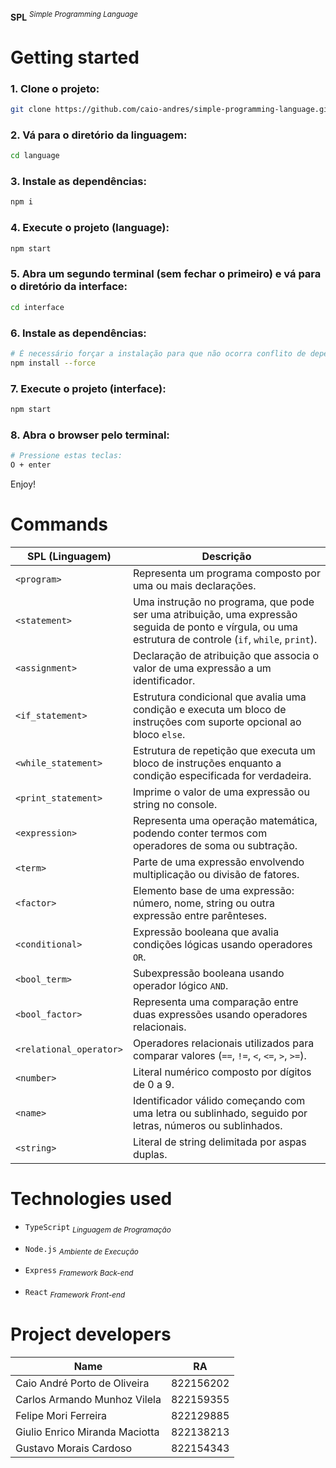 **SPL** <sup>_Simple Programming Language_<sup>

# Getting started

### 1. Clone o projeto:

```bash
git clone https://github.com/caio-andres/simple-programming-language.git
```

### 2. Vá para o diretório da linguagem:

```bash
cd language
```

### 3. Instale as dependências:

```bash
npm i
```

### 4. Execute o projeto (language):

```bash
npm start
```

### 5. Abra um segundo terminal (sem fechar o primeiro) e vá para o diretório da interface:

```bash
cd interface
```

### 6. Instale as dependências:

```bash
# É necessário forçar a instalação para que não ocorra conflito de dependências
npm install --force
```

### 7. Execute o projeto (interface):

```bash
npm start
```

### 8. Abra o browser pelo terminal:

```bash
# Pressione estas teclas:
O + enter
```

Enjoy!

# Commands

| **SPL (Linguagem)**     | **Descrição**                                                                                                                                            |
| ----------------------- | -------------------------------------------------------------------------------------------------------------------------------------------------------- |
| `<program>`             | Representa um programa composto por uma ou mais declarações.                                                                                             |
| `<statement>`           | Uma instrução no programa, que pode ser uma atribuição, uma expressão seguida de ponto e vírgula, ou uma estrutura de controle (`if`, `while`, `print`). |
| `<assignment>`          | Declaração de atribuição que associa o valor de uma expressão a um identificador.                                                                        |
| `<if_statement>`        | Estrutura condicional que avalia uma condição e executa um bloco de instruções com suporte opcional ao bloco `else`.                                     |
| `<while_statement>`     | Estrutura de repetição que executa um bloco de instruções enquanto a condição especificada for verdadeira.                                               |
| `<print_statement>`     | Imprime o valor de uma expressão ou string no console.                                                                                                   |
| `<expression>`          | Representa uma operação matemática, podendo conter termos com operadores de soma ou subtração.                                                           |
| `<term>`                | Parte de uma expressão envolvendo multiplicação ou divisão de fatores.                                                                                   |
| `<factor>`              | Elemento base de uma expressão: número, nome, string ou outra expressão entre parênteses.                                                                |
| `<conditional>`         | Expressão booleana que avalia condições lógicas usando operadores `OR`.                                                                                  |
| `<bool_term>`           | Subexpressão booleana usando operador lógico `AND`.                                                                                                      |
| `<bool_factor>`         | Representa uma comparação entre duas expressões usando operadores relacionais.                                                                           |
| `<relational_operator>` | Operadores relacionais utilizados para comparar valores (`==`, `!=`, `<`, `<=`, `>`, `>=`).                                                              |
| `<number>`              | Literal numérico composto por dígitos de 0 a 9.                                                                                                          |
| `<name>`                | Identificador válido começando com uma letra ou sublinhado, seguido por letras, números ou sublinhados.                                                  |
| `<string>`              | Literal de string delimitada por aspas duplas.                                                                                                           |

# Technologies used

- `TypeScript` <sub>_Linguagem de Programação_</sub>

- `Node.js` <sub>_Ambiente de Execução_</sub>

- `Express` <sub>_Framework Back-end_</sub>

- `React` <sub>_Framework Front-end_</sub>

# Project developers

| Name                           | RA        |
| ------------------------------ | --------- |
| Caio André Porto de Oliveira   | 822156202 |
| Carlos Armando Munhoz Vilela   | 822159355 |
| Felipe Mori Ferreira           | 822129885 |
| Giulio Enrico Miranda Maciotta | 822138213 |
| Gustavo Morais Cardoso         | 822154343 |
